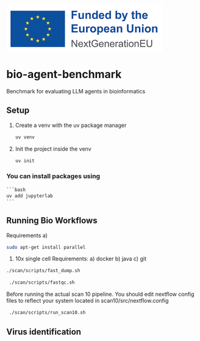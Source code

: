 ![Funded by Next Gen EU](image.png)

# bio-agent-benchmark

Benchmark for evaluating LLM agents in bioinformatics

## Setup

1. Create a venv with the uv package manager
    ```bash
    uv venv
    ```

2. Init the project inside the venv
    ```bash
    uv init
    ```

### You can install packages using
    ```bash
    uv add jupyterlab
    ```

## Running Bio Workflows

Requirements
 a) 
 ```bash
 sudo apt-get install parallel
 ```   

1. 10x single cell
Requirements:
 a) docker
 b) java
 c) git

```bash
./scan/scripts/fast_dump.sh
```

```bash
 ./scan/scripts/fastqc.sh
```

Before running the actual scan 10 pipeline. You should edit nextflow config files to reflect your system
located in scan10/src/nextflow.config

```bash
 ./scan/scripts/run_scan10.sh
```

## Virus identification
